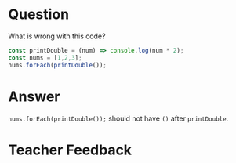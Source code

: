 # Question
What is wrong with this code?

```js
const printDouble = (num) => console.log(num * 2);
const nums = [1,2,3];
nums.forEach(printDouble());
```

# Answer
`nums.forEach(printDouble());` should not have `()` after `printDouble`.

# Teacher Feedback
